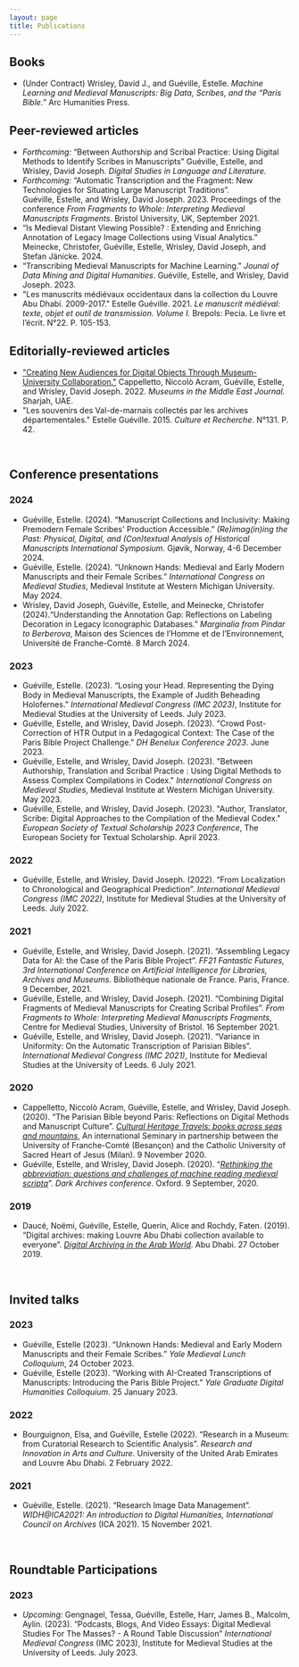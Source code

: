 ```yaml
---
layout: page
title: Publications
---
```


## Books
- (Under Contract) Wrisley, David J., and Guéville, Estelle. *Machine Learning and Medieval Manuscripts: Big Data, Scribes, and the “Paris Bible.”* Arc Humanities Press.  

## Peer-reviewed articles
- *Forthcoming:* “Between Authorship and Scribal Practice: Using Digital Methods to Identify Scribes in Manuscripts”
Guéville, Estelle, and Wrisley, David Joseph. *Digital Studies in Language and Literature.*
- *Forthcoming:* “Automatic Transcription and the Fragment: New Technologies for Situating Large Manuscript Traditions”.  
Guéville, Estelle, and Wrisley, David Joseph. 2023. Proceedings of the conference *From Fragments to Whole: Interpreting Medieval Manuscripts Fragments*. Bristol University, UK, September 2021.
- “Is Medieval Distant Viewing Possible? : Extending and Enriching Annotation of Legacy Image Collections using Visual Analytics.” Meinecke, Christofer, Guéville, Estelle, Wrisley, David Joseph, and Stefan Jänicke. 2024.
- “Transcribing Medieval Manuscripts for Machine Learning." *Jounal of Data Mining and Digital Humanities*. Guéville, Estelle, and Wrisley, David Joseph. 2023.
- "Les manuscrits médiévaux occidentaux dans la collection du Louvre Abu Dhabi. 2009-2017." Estelle Guéville. 2021. *Le manuscrit médiéval: texte, objet et outil de transmission. Volume I.* Brepols: Pecia. Le livre et l’écrit. N°22. P. 105-153.

## Editorially-reviewed articles
- ["Creating New Audiences for Digital Objects Through Museum-University Collaboration."](https://www.sharjahmuseums.ae/en-US/Publication/MiddleEastJournal) Cappelletto, Niccolò Acram, Guéville, Estelle, and Wrisley, David Joseph. 2022. *Museums in the Middle East Journal.* Sharjah, UAE.
- "Les souvenirs des Val-de-marnais collectés par les archives départementales." Estelle Guéville. 2015. *Culture et Recherche*. N°131. P. 42.

<br>

## Conference presentations

### 2024
- Guéville, Estelle. (2024). “Manuscript Collections and Inclusivity: Making Premodern Female Scribes' Production Accessible.” *(Re)imag(in)ing the Past: Physical, Digital, and (Con)textual Analysis of Historical Manuscripts International Symposium*. Gjøvik, Norway, 4-6 December 2024.
- Guéville, Estelle. (2024). “Unknown Hands: Medieval and Early Modern Manuscripts and their Female Scribes.” *International Congress on Medieval Studies*, Medieval Institute at Western Michigan University. May 2024.
- Wrisley, David Joseph, Guéville, Estelle, and Meinecke, Christofer (2024).“Understanding the Annotation Gap: Reflections on Labeling Decoration in Legacy Iconographic Databases.” *Marginalia from Pindar to Berberova*, Maison des Sciences de l’Homme et de l’Environnement, Université de Franche-Comté. 8 March 2024.

### 2023

- Guéville, Estelle. (2023). “Losing your Head. Representing the Dying Body in Medieval Manuscripts, the Example of Judith Beheading Holofernes.” *International Medieval Congress (IMC 2023)*, Institute for Medieval Studies at the University of Leeds. July 2023.
- Guéville, Estelle, and Wrisley, David Joseph. (2023). “Crowd Post-Correction of HTR Output in a Pedagogical Context: The Case of the Paris Bible Project Challenge.” *DH Benelux Conference 2023*. June 2023.
- Guéville, Estelle, and Wrisley, David Joseph. (2023). "Between Authorship, Translation and Scribal Practice : Using Digital Methods to Assess Complex Compilations in Codex." *International Congress on Medieval Studies*, Medieval Institute at Western Michigan University. May 2023.
- Guéville, Estelle, and Wrisley, David Joseph. (2023). "Author, Translator, Scribe: Digital Approaches to the Compilation of the Medieval Codex." *European Society of Textual Scholarship 2023 Conference*, The European Society for Textual Scholarship. April 2023.

### 2022

- Guéville, Estelle, and Wrisley, David Joseph. (2022). “From Localization to Chronological and Geographical Prediction”. *International Medieval Congress (IMC 2022)*, Institute for Medieval Studies at the University of Leeds. July 2022.

### 2021

- Guéville, Estelle, and Wrisley, David Joseph. (2021). “Assembling Legacy Data for AI: the Case of the Paris Bible Project”. *FF21 Fantastic Futures, 3rd International Conference on Artificial Intelligence for Libraries, Archives and Museums*. Bibliothèque nationale de France. Paris, France. 9 December, 2021.
- Guéville, Estelle, and Wrisley, David Joseph. (2021). “Combining Digital Fragments of Medieval Manuscripts for Creating Scribal Profiles”. *From Fragments to Whole: Interpreting Medieval Manuscripts Fragments*, Centre for Medieval Studies, University of Bristol. 16 September 2021.
- Guéville, Estelle, and Wrisley, David Joseph. (2021). “Variance in Uniformity: On the Automatic Transcription of Parisian Bibles”. *International Medieval Congress (IMC 2021)*, Institute for Medieval Studies at the University of Leeds. 6 July 2021.

### 2020

- Cappelletto, Niccolò Acram, Guéville, Estelle, and Wrisley, David Joseph. (2020). “The Parisian Bible beyond Paris: Reflections on Digital Methods and Manuscript Culture”. [*Cultural Heritage Travels: books across seas and mountains*](https://ista.univ-fcomte.fr/actu/ista/humanites-numériques/1246-séminaire-international), An international Seminary in partnership between the University of Franche-Comté (Besançon) and the Catholic University of Sacred Heart of Jesus (Milan). 9 November 2020.
- Guéville, Estelle, and Wrisley, David Joseph. (2020). “[*Rethinking the abbreviation: questions and challenges of machine reading medieval scripta*](https://www.youtube.com/watch?v=p38lvPRRNmAnternational)”. *Dark Archives conference*. Oxford. 9 September, 2020.

### 2019
- Daucé, Noëmi, Guéville, Estelle, Querin, Alice and Rochdy, Faten. (2019). “Digital archives: making Louvre Abu Dhabi collection available to everyone”. [*Digital Archiving in the Arab World*](https://www.bibalex.org/daiaw/en/Home/StaticPage.aspx?page=17e=17). Abu Dhabi. 27 October 2019.

<br>

## Invited talks

### 2023
- Guéville, Estelle (2023). “Unknown Hands: Medieval and Early Modern Manuscripts and their Female Scribes.” *Yale Medieval Lunch Colloquium*, 24 October 2023.
- Guéville, Estelle (2023). “Working with AI-Created Transcriptions of Manuscripts: Introducing the Paris Bible Project.” *Yale Graduate Digital Humanities Colloquium*. 25 January 2023.

### 2022
- Bourguignon, Elsa, and Guéville, Estelle (2022). “Research in a Museum: from Curatorial Research to Scientific Analysis”. *Research and Innovation in Arts and Culture*. University of the United Arab Emirates and Louvre Abu Dhabi. 2 February 2022.

### 2021
- Guéville, Estelle. (2021). “Research Image Data Management”. *WIDH@ICA2021: An introduction to Digital Humanities, International Council on Archives* (ICA 2021). 15 November 2021.


<br>

## Roundtable Participations

### 2023
- *Upcoming:* Gengnagel, Tessa, Guéville, Estelle, Harr, James B., Malcolm, Aylin. (2023). “Podcasts, Blogs, And Video Essays: Digital Medieval Studies For The Masses? - A Round Table Discussion” *International Medieval Congress* (IMC 2023), Institute for Medieval Studies at the University of Leeds. July 2023.
